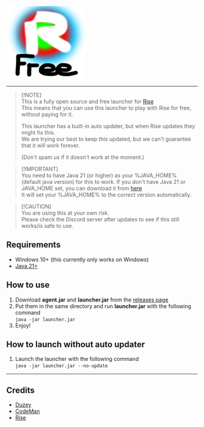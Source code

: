 ![Rise](media/rise.png)

---

> [!NOTE]\
> This is a fully open source and free launcher for [Rise](https://vantage.rip/#products)<br>
> This means that you can use this launcher to play with Rise for free, without paying for it.<br>
> 
> This launcher has a built-in auto updater, but when Rise updates they might fix this.<br>
> We are trying our best to keep this updated, but we can't guarantee that it will work forever.<br>
>
> (Don't spam us if it doesn't work at the moment.)

> [!IMPORTANT]\
> You need to have Java 21 (or higher) as your %JAVA_HOME% (default java version) for this to work.
> If you don't have Java 21 or JAVA_HOME set, you can download it from [here](https://www.oracle.com/java/technologies/javase/jdk21-archive-downloads.html)<br>
> It will set your %JAVA_HOME% to the correct version automatically.

> [!CAUTION]\
> You are using this at your own risk.<br>
> Please check the Discord server after updates to see if this still works/is safe to use.<br>

## Requirements
- Windows 10+ (this currently only works on Windows)
- [Java 21+](https://www.oracle.com/java/technologies/javase/jdk21-archive-downloads.html)

## How to use
1. Download **agent.jar** and **launcher.jar** from the [releases page](https://github.com/DuzeyYT/RiseFreeLauncher/releases)
2. Put them in the same directory and run **launcher.jar** with the following command<br>
```java -jar launcher.jar```
3. Enjoy!

## How to launch without auto updater
1. Launch the launcher with the following command<br>
```java -jar launcher.jar --no-update```<br>

---

## Credits
- [Duzey](https://github.com/DuzeyYT)
- [CodeMan](https://github.com/CodeManDev)
- [Rise](https://riseclient.com)